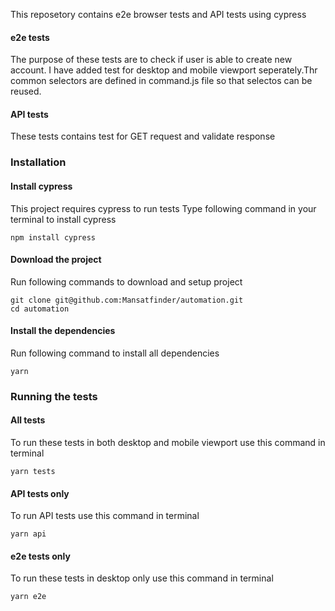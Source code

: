 

This reposetory contains e2e browser tests and API tests using cypress

#### e2e tests
The purpose of these tests are to check if user is able to create new account. I have added test for desktop and mobile viewport seperately.Thr common selectors are defined in command.js file so that selectos can be reused.


#### API tests
These tests contains test for  GET request and validate response 


### Installation

#### Install cypress

This project requires cypress to run tests
Type following command in your terminal to install cypress

```
npm install cypress
```

#### Download the project

Run following commands to download and setup project

```
git clone git@github.com:Mansatfinder/automation.git
cd automation
```

#### Install the dependencies

Run following command to install all dependencies

```
yarn
```

### Running the tests

#### All tests

To run these tests in both desktop and mobile viewport use this command in terminal

```
yarn tests
```

#### API tests only

To run API tests use this command in terminal

```
yarn api
```

#### e2e tests only

To run these tests in desktop only use this command in terminal

```
yarn e2e
```
